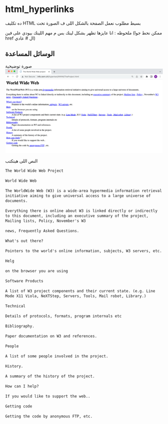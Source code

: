 # html_hyperlinks
ده تكليف HTML بسيط مطلوب نعمل الصفحة بالشكل اللى ف الصورة تحت

ملحوظه : انا عايزها تظهر بشكل لينك بس م مهم اللينك بيودي على فين (ممكن نحط جوا href ال # عادي)

## الوسائل المساعدة
صورة توضيحية
![صورة توضيحية](html_links.png "صورة توضيحية")

النص اللى هيتكتب
```
The World Wide Web Project

World Wide Web

The WorldWide Web (W3) is a wide-area hypermedia information retrieval initiative aiming to give universal access to a large universe of documents.

Everything there is online about W3 is linked directly or indirectly to this document, including an executive summary of the project, Mailing lists, Policy, November's W3

news, Frequently Asked Questions.

What's out there?

Pointers to the world's online information, subjects, W3 servers, etc.

Helg

on the browser you are using

Software Products

A list of W3 project components and their current state. (e.g. Line Mode X11 Viola, NeXTStep, Servers, Tools, Mail robot, Library.)

Technical

Details of protocols, formats, program internals etc

Bibliography.

Paper documentation on W3 and references.

People

A list of some people involved in the project.

History.

A summary of the history of the project.

How can I help?

If you would like to support the web..

Getting code

Getting the code by anonymous FTP, etc.
```
